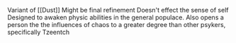 Variant of [[Dust]]
Might be final refinement
Doesn't effect the sense of self
Designed to awaken physic abilities in the general populace.
Also opens a person the the influences of chaos to a greater degree than other psykers, specifically Tzeentch